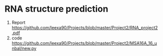 # RNA structure prediction

1. Report https://github.com/leexa90/Projects/blob/master/Project2/RNA_project2.pdf
2. code https://github.com/leexa90/Projects/blob/master/Project2/MSA16A_16_unbal/new.py
